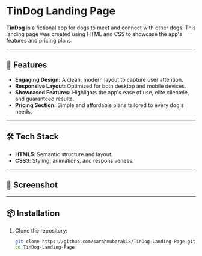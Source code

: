 # TinDog Landing Page

**TinDog** is a fictional app for dogs to meet and connect with other dogs. This landing page was created using HTML and CSS to showcase the app's features and pricing plans.  

---

## 🚀 Features
- **Engaging Design:** A clean, modern layout to capture user attention.
- **Responsive Layout:** Optimized for both desktop and mobile devices.
- **Showcased Features:** Highlights the app's ease of use, elite clientele, and guaranteed results.
- **Pricing Section:** Simple and affordable plans tailored to every dog's needs.

---

## 🛠️ Tech Stack
- **HTML5**: Semantic structure and layout.
- **CSS3**: Styling, animations, and responsiveness.

---

## 📸 Screenshot

---

## 📦 Installation
1. Clone the repository:
   ```bash
   git clone https://github.com/sarahmubarak18/TinDog-Landing-Page.git
   cd TinDog-Landing-Page
